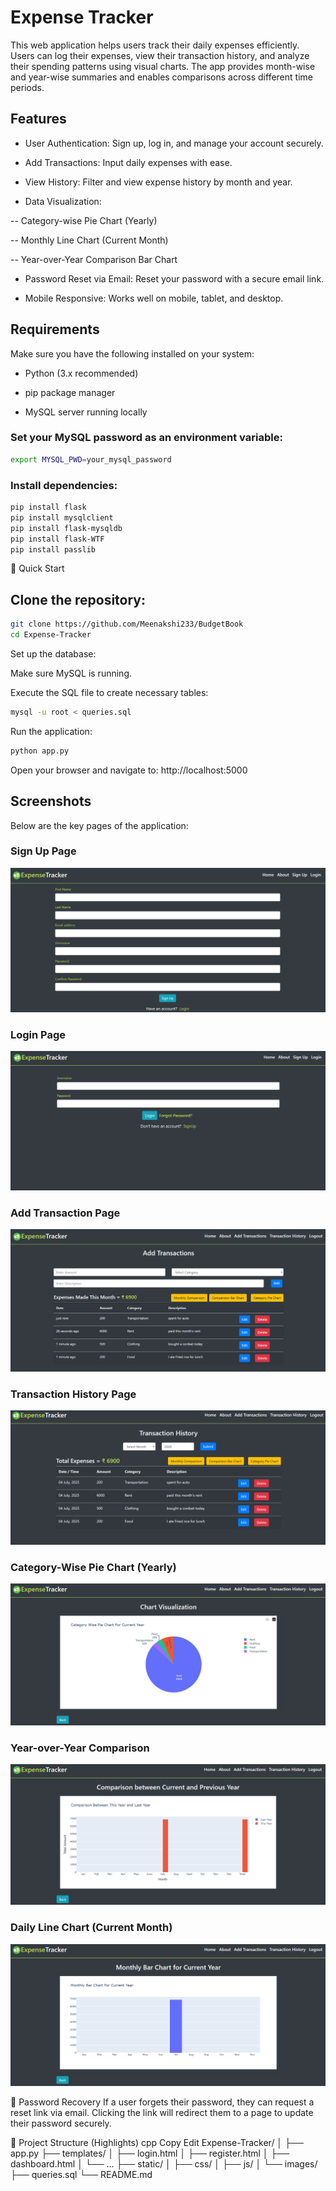 # Expense Tracker
This web application helps users track their daily expenses efficiently. Users can log their expenses, view their transaction history, and analyze their spending patterns using visual charts. The app provides month-wise and year-wise summaries and enables comparisons across different time periods.

## Features
- User Authentication: Sign up, log in, and manage your account securely.

- Add Transactions: Input daily expenses with ease.

- View History: Filter and view expense history by month and year.

- Data Visualization:

-- Category-wise Pie Chart (Yearly)

-- Monthly Line Chart (Current Month)

-- Year-over-Year Comparison Bar Chart

- Password Reset via Email: Reset your password with a secure email link.

- Mobile Responsive: Works well on mobile, tablet, and desktop.

## Requirements
Make sure you have the following installed on your system:

- Python (3.x recommended)

- pip package manager

- MySQL server running locally

### Set your MySQL password as an environment variable:

```bash
export MYSQL_PWD=your_mysql_password
```
### Install dependencies:

```bash
pip install flask
pip install mysqlclient
pip install flask-mysqldb
pip install flask-WTF
pip install passlib
```
🚀 Quick Start
## Clone the repository:

``` bash
git clone https://github.com/Meenakshi233/BudgetBook
cd Expense-Tracker
``` 
Set up the database:

Make sure MySQL is running.

Execute the SQL file to create necessary tables:

``` bash
mysql -u root < queries.sql
```
Run the application:

```bash
python app.py
```
Open your browser and navigate to: http://localhost:5000

## Screenshots
Below are the key pages of the application:

### Sign Up Page
![Sign Up Page](/static/signup.png)

### Login Page
![Login Page](static/loginPage.png)

### Add Transaction Page
![Add Transactions Page](static/addTransactions.png)

### Transaction History Page
![Transaction History Page](static/transactionHistory.png)

### Category-Wise Pie Chart (Yearly)
![Pie Chart](static/pieChart.png)

### Year-over-Year Comparison
![Yearly Comparison](static/yearlyComparison.png)

### Daily Line Chart (Current Month)
![Monthly Comparison](static/monthlyChart.png)

📧 Password Recovery
If a user forgets their password, they can request a reset link via email. Clicking the link will redirect them to a page to update their password securely.

📁 Project Structure (Highlights)
cpp
Copy
Edit
Expense-Tracker/
│
├── app.py
├── templates/
│   ├── login.html
│   ├── register.html
│   ├── dashboard.html
│   └── ...
├── static/
│   ├── css/
│   ├── js/
│   └── images/
├── queries.sql
└── README.md
